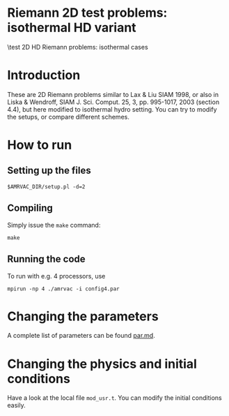 # Riemann 2D test problems: isothermal HD variant

\test 2D HD Riemann problems: isothermal cases

# Introduction

These are 2D Riemann problems similar to Lax & Liu SIAM 1998, or also in Liska & Wendroff, SIAM J. Sci. Comput.
25, 3, pp. 995-1017, 2003 (section 4.4), but here modified to isothermal hydro setting.
You can try to modify the setups, or
compare different schemes. 

# How to run

## Setting up the files

    $AMRVAC_DIR/setup.pl -d=2

## Compiling

Simply issue the `make` command:

    make

## Running the code

To run with e.g. 4 processors, use

    mpirun -np 4 ./amrvac -i config4.par

# Changing the parameters

A complete list of parameters can be found [par.md](par.md).

# Changing the physics and initial conditions

Have a look at the local file `mod_usr.t`. You can modify the 
initial conditions easily.
